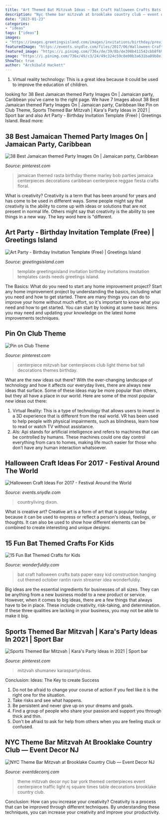 ```yaml
---
title: "Art Themed Bat Mitzvah Ideas ~ Bat Craft Halloween Crafts Bats Paper Easy Kid Construction Hanging Cut Themed October Rantin Ravin Streamer Idea Wonderfuldiy"
description: "Nyc theme bar mitzvah at brooklake country club — event decor nj"
date: "2023-01-23"
categories:
- "ideas"
tags: ["ideas"]
images:
- "https://images.greetingsisland.com/images/invitations/birthday/previews/art-party.png"
featuredImage: "https://events.snydle.com/files/2017/06/Halloween-Craft-Ideas-For-2017-11.jpg"
featured_image: "https://i.pinimg.com/736x/de/39/8b/de398b411542cbb8f69e378f47524343.jpg"
image: "https://i.pinimg.com/736x/49/c3/24/49c324c59c8e00b3a631ba09b8e17408.jpg"
ShowToc: true
author: "Archibald Hackett"
---
```



1. Virtual reality technology: This is a great idea because it could be used to improve the education of children.

	

		
looking for 38 Best Jamaican themed Party Images On | Jamaican party, Caribbean you've came to the right page. We have 7 Images about 38 Best Jamaican themed Party Images On | Jamaican party, Caribbean like Pin on Club Theme, Sports Themed Bar Mitzvah | Kara&#039;s Party Ideas in 2021 | Sport bar and also Art Party - Birthday Invitation Template (Free) | Greetings Island. Read more:
		
    
## 38 Best Jamaican Themed Party Images On | Jamaican Party, Caribbean

<img loading=lazy src="https://i.pinimg.com/736x/49/c3/24/49c324c59c8e00b3a631ba09b8e17408.jpg" onerror="this.onerror=null;this.src='https://tse1.mm.bing.net/th?id=OIP.bFVmTVgaW3AVBntTStsbpQHaLG&amp;pid=15.1';" alt="38 Best Jamaican themed Party Images On | Jamaican party, Caribbean">

_Source: pinterest.com_

>jamaican themed rasta birthday theme marley bob parties jamaica centerpieces decorations caribbean centerpiece reggae fiesta crafts floral. 

	

What is creativity?
Creativity is a term that has been around for years and has come to be used in different ways. Some people might say that creativity is the ability to come up with ideas or solutions that are not present in normal life. Others might say that creativity is the ability to see things in a new way. The key word here is "different.

    
## Art Party - Birthday Invitation Template (Free) | Greetings Island

<img loading=lazy src="https://images.greetingsisland.com/images/invitations/birthday/previews/art-party.png" onerror="this.onerror=null;this.src='https://tse3.mm.bing.net/th?id=OIP.to3_ULT4C2Afr1pCCuz6ggHaK0&amp;pid=15.1';" alt="Art Party - Birthday Invitation Template (Free) | Greetings Island">

_Source: greetingsisland.com_

>template greetingsisland invitation birthday invitations invatation templates cards needs greetings island. 

	

The Basics: What do you need to start any home improvement project?
Start any home improvement project by understanding the basics, including what you need and how to get started. There are many things you can do to improve your home without much effort, so it's important to know what you need and how to get started. You can start by looking at some basic items you may need and updating your knowledge on the latest home improvements techniques.

    
## Pin On Club Theme

<img loading=lazy src="https://i.pinimg.com/originals/a4/42/04/a44204d553708aecd0a2eaf974705f3c.jpg" onerror="this.onerror=null;this.src='https://tse3.mm.bing.net/th?id=OIP.vb_RqYwy516O90xnQW4lRwHaLG&amp;pid=15.1';" alt="Pin on Club Theme">

_Source: pinterest.com_

>centerpiece mitzvah bar centerpieces club light theme bat tall decorations themes birthday. 

	

What are the new ideas out there?
With the ever-changing landscape of technology and how it affects our everyday lives, there are always new ideas that surface. Some of these ideas may be more popular than others, but they all have a place in our world. Here are some of the most popular new ideas out there: 
1. Virtual Reality: This is a type of technology that allows users to invest in a 3D experience that is different from the real world. VR has been used to help people with physical impairments, such as blindness, learn how to read or watch TV without assistance. 
2. AIs: Api stands for artificial intelligence and refers to machines that can be controlled by humans. These machines could one day control everything from cars to homes, making life much easier for those who don’t have any human interaction whatsoever. 

    
## Halloween Craft Ideas For 2017 - Festival Around The World

<img loading=lazy src="https://events.snydle.com/files/2017/06/Halloween-Craft-Ideas-For-2017-11.jpg" onerror="this.onerror=null;this.src='https://tse3.mm.bing.net/th?id=OIP.4SWD3BeIB_XLMT7JUZx5NgHaLH&amp;pid=15.1';" alt="Halloween Craft Ideas For 2017 - Festival Around the World">

_Source: events.snydle.com_

>countryliving dixon. 

	

What is creative art?
Creative art is a form of art that is popular today because it can be used to express or reflect a person's ideas, feelings, or thoughts. It can also be used to show how different elements can be combined to create interesting and unique designs.

    
## 15 Fun Bat Themed Crafts For Kids

<img loading=lazy src="https://cdn.wonderfuldiy.com/wp-content/uploads/2017/10/Construction-paper-and-streamer-bats.jpg" onerror="this.onerror=null;this.src='https://tse1.mm.bing.net/th?id=OIP.0eNQgN8xC8r9A3h93SgYjQHaFj&amp;pid=15.1';" alt="15 Fun Bat Themed Crafts for Kids">

_Source: wonderfuldiy.com_

>bat craft halloween crafts bats paper easy kid construction hanging cut themed october rantin ravin streamer idea wonderfuldiy. 

	

Big ideas are the essential ingredients for businesses of all sizes. They can be anything from a new business model to a new product or service. However, when it comes to big ideas, there are a few things that always have to be in place. These include creativity, risk-taking, and determination. If these three qualities are lacking in your business, you may not be able to make it big.

    
## Sports Themed Bar Mitzvah | Kara&#039;s Party Ideas In 2021 | Sport Bar

<img loading=lazy src="https://i.pinimg.com/736x/de/39/8b/de398b411542cbb8f69e378f47524343.jpg" onerror="this.onerror=null;this.src='https://tse3.mm.bing.net/th?id=OIP.ZKPihovzAfklM1Gg0fCUdwHaE8&amp;pid=15.1';" alt="Sports Themed Bar Mitzvah | Kara&#039;s Party Ideas in 2021 | Sport bar">

_Source: pinterest.com_

>mitzvah shumanev karaspartyideas. 

	

Conclusion: Ideas: The Key to create Success
1. Do not be afraid to change your course of action if you feel like it is the right one for the situation.
2. Take risks and see what happens.
3. Be persistent and never give up on your dreams and goals.
4. Find a group of people who share your passion and support you through thick and thin.
5. Don't be afraid to ask for help from others when you are feeling stuck or confused.

    
## NYC Theme Bar Mitzvah At Brooklake Country Club — Event Decor NJ

<img loading=lazy src="http://static1.squarespace.com/static/51253a31e4b0bf0fe1deab32/t/5130eaade4b0211fabbd3196/1362160302407/NYC+Theme+Mitzvah+Decor+Centerpiece+Times+Square+Traffic+Light+NJ.jpg" onerror="this.onerror=null;this.src='https://tse2.mm.bing.net/th?id=OIP.ddh_KiI3H69o-I432IKGeQHaJ4&amp;pid=15.1';" alt="NYC Theme Bar Mitzvah at Brooklake Country Club — Event Decor NJ">

_Source: eventdecornj.com_

>theme mitzvah decor nyc bar york themed centerpieces event centerpiece traffic light nj square times table decorations brooklake country club. 

	

Conclusion: How can you increase your creativity?
Creativity is a process that can be improved through different techniques. By understanding these techniques, you can increase your creativity and improve your productivity.

